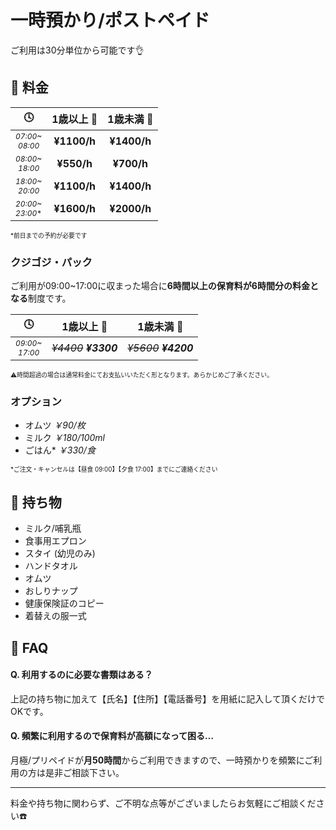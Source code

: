 ﻿# 一時預かり/ポストペイド

<!--
<h3 style='margin-top:48px;'>
一時預かり/ポストペイド
</h3>
-->
<style>
.timezone {
	font-size: 0.75em;
}
.caution {
	font-size: 0.7em;
}
</style>

ご利用は30分単位から可能です👌

## 📝 料金

|🕓|1歳以上 👧|1歳未満 👶|
|:-:|:-:|:-:|
|<div class='timezone'>*07:00~<br>08:00*</div>|**¥1100/h**|**¥1400/h**|
|<div class='timezone'>*08:00~<br>18:00*</div>|**¥550/h**|**¥700/h**|
|<div class='timezone'>*18:00~<br>20:00*</div>|**¥1100/h**|**¥1400/h**|
|<div class='timezone'>*20:00~<br>23:00*\*</div>|**¥1600/h**|**¥2000/h**|
<span class='caution'>
*前日までの予約が必要です
</span>

### クジゴジ・パック

ご利用が09:00~17:00に収まった場合に**6時間以上の保育料が6時間分の料金となる**制度です。

|🕓|1歳以上 👧|1歳未満 👶|
|:-:|:-:|:-:|
|<div class='timezone'>*09:00~<br>17:00*</div>|~~*¥4400*~~ ***¥3300***|~~*¥5600*~~ ***¥4200***|
<span class='caution'>
⚠️時間超過の場合は通常料金にてお支払いいただく形となります。あらかじめご了承ください。
</span>

### オプション

- オムツ *￥90/枚*
- ミルク *￥180/100ml*
- ごはん\* *￥330/食*

<span class='caution'>
*ご注文・キャンセルは【昼食 09:00】【夕食 17:00】までにご連絡ください
</span>

## 🎒 持ち物

 - ミルク/哺乳瓶
 - 食事用エプロン
 - スタイ (幼児のみ)
 - ハンドタオル
 - オムツ
 - おしりナップ
 - 健康保険証のコピー
 - 着替えの服一式

## 🤔 FAQ

#### Q. 利用するのに必要な書類はある？
上記の持ち物に加えて【氏名】【住所】【電話番号】を用紙に記入して頂くだけでOKです。

#### Q. 頻繁に利用するので保育料が高額になって困る…
月極/プリペイドが**月50時間**からご利用できますので、一時預かりを頻繁にご利用の方は是非ご相談下さい。

***
料金や持ち物に関わらず、ご不明な点等がございましたらお気軽にご相談ください☎️
